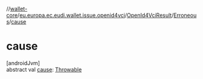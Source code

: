 //[wallet-core](../../../../index.md)/[eu.europa.ec.eudi.wallet.issue.openid4vci](../../index.md)/[OpenId4VciResult](../index.md)/[Erroneous](index.md)/[cause](cause.md)

# cause

[androidJvm]\
abstract val [cause](cause.md): [Throwable](https://kotlinlang.org/api/latest/jvm/stdlib/kotlin-stdlib/kotlin/-throwable/index.html)
